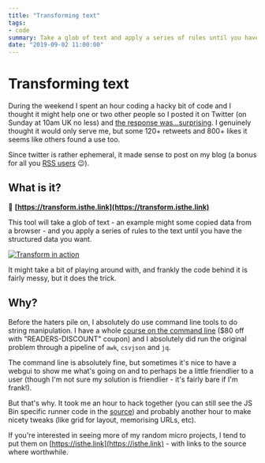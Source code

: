 ```yaml
---
title: "Transforming text"
tags:
- code
summary: Take a glob of text and apply a series of rules until you have the structured JSON you want.
date: "2019-09-02 11:00:00"
---
```


# Transforming text

During the weekend I spent an hour coding a hacky bit of code and I thought it might help one or two other people so I posted it on Twitter (on Sunday at 10am UK no less) and [the response was…surprising](https://mobile.twitter.com/rem/status/1168095658638749697). I genuinely thought it would only serve me, but some 120+ retweets and 800+ likes it seems like others found a use too.

Since twitter is rather ephemeral, it made sense to post on my blog (a bonus for all you [RSS users](/feed.xml) 😉).

<!--more-->

## What is it?

🔗 **[https://transform.isthe.link](https://transform.isthe.link)**

This tool will take a glob of text - an example might some copied data from a browser - and you apply a series of rules to the text until you have the structured data you want.

[![Transform in action](/images/transform.png)](https://transform.isthe.link)

It might take a bit of playing around with, and frankly the code behind it is fairly messy, but it does the trick.

## Why?

Before the haters pile on, I absolutely do use command line tools to do string manipulation. I have a whole [course on the command line](https://terminal.training/?coupon=READERS-DISCOUNT) ($80 off with "READERS-DISCOUNT" coupon) and I absolutely did run the original problem through a pipeline of `awk`, `csvjson` and `jq`.

The command line is absolutely fine, but sometimes it's nice to have a webgui to show me what's going on and to perhaps be a little friendlier to a user (though I'm not sure my solution is friendlier - it's fairly bare if I'm frank!).

But that's why. It took me an hour to hack together (you can still see the JS Bin specific runner code in the [source](https://github.com/remy/transform)) and probably another hour to make nicety tweaks (like grid for layout, memorising URLs, etc).

If you're interested in seeing more of my random micro projects, I tend to put them on [https://isthe.link](https://isthe.link) - with links to the source where worthwhile.

